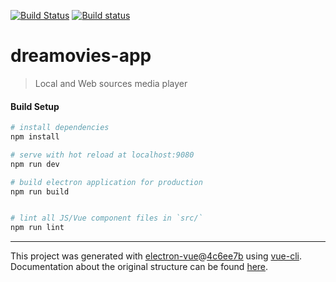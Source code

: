[![Build Status](https://travis-ci.com/DreaMovies/desktop-core.svg?branch=master)](https://travis-ci.com/DreaMovies/desktop-core)
[![Build status](https://ci.appveyor.com/api/projects/status/unlvoo28h4r6gmkq/branch/master?svg=true)](https://ci.appveyor.com/project/SrPatinhas/desktop-core/branch/master)

# dreamovies-app

> Local and Web sources media player

#### Build Setup

``` bash
# install dependencies
npm install

# serve with hot reload at localhost:9080
npm run dev

# build electron application for production
npm run build


# lint all JS/Vue component files in `src/`
npm run lint

```

---

This project was generated with [electron-vue](https://github.com/SimulatedGREG/electron-vue)@[4c6ee7b](https://github.com/SimulatedGREG/electron-vue/tree/4c6ee7bf4f9b4aa647a22ec1c1ca29c2e59c3645) using [vue-cli](https://github.com/vuejs/vue-cli). Documentation about the original structure can be found [here](https://simulatedgreg.gitbooks.io/electron-vue/content/index.html).
